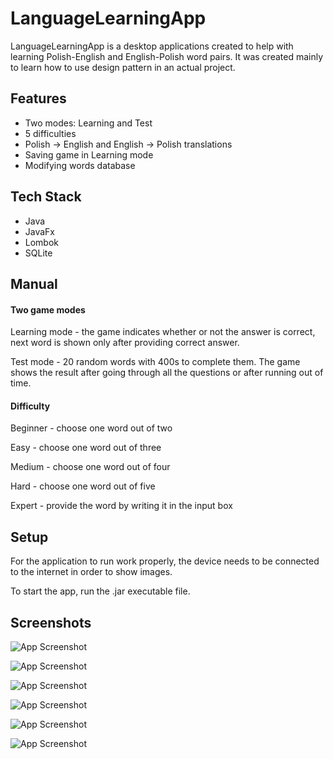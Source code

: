 
# LanguageLearningApp

LanguageLearningApp is a desktop applications created to help with learning Polish-English and English-Polish word pairs. It was created mainly to learn how to use design pattern in an actual project.



## Features

- Two modes: Learning and Test
- 5 difficulties
- Polish -> English and English -> Polish translations
- Saving game in Learning mode 
- Modifying words database


## Tech Stack

- Java
- JavaFx
- Lombok
- SQLite



## Manual

#### Two game modes

Learning mode - the game indicates whether or not the answer is correct, next word is shown only after providing correct answer.

Test mode - 20 random words with 400s to complete them. The game shows the result after going through all the questions or after running out of time.

#### Difficulty

Beginner - choose one word out of two

Easy - choose one word out of three

Medium - choose one word out of four

Hard - choose one word out of five

Expert - provide the word by writing it in the input box


## Setup

For the application to run work properly, the device needs to be connected to the internet in order to show images.

To start the app, run the .jar executable file.

## Screenshots

![App Screenshot](https://res.cloudinary.com/dympkaqkj/image/upload/v1707857582/pff60udb3r63ttdhxq0t.png) 

![App Screenshot](https://res.cloudinary.com/dympkaqkj/image/upload/v1707857582/faxjym9d8bnhj06hglip.png) 

![App Screenshot](https://res.cloudinary.com/dympkaqkj/image/upload/v1707857581/lnibiewds2rexnrwqbkq.png)

![App Screenshot](https://res.cloudinary.com/dympkaqkj/image/upload/v1707857582/ze7z8munrcf0vomyyrvs.png)

![App Screenshot](https://res.cloudinary.com/dympkaqkj/image/upload/v1707857581/zabas2mthqvlvreie34k.png) 

![App Screenshot](https://res.cloudinary.com/dympkaqkj/image/upload/v1707857581/yhatngpbgjouirqqat0a.png) 
